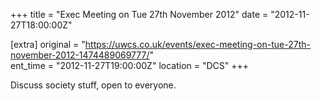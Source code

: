 +++
title = "Exec Meeting on Tue 27th November 2012"
date = "2012-11-27T18:00:00Z"

[extra]
original = "https://uwcs.co.uk/events/exec-meeting-on-tue-27th-november-2012-1474489069777/"    
ent_time = "2012-11-27T19:00:00Z"
location = "DCS"
+++

Discuss society stuff, open to everyone.

